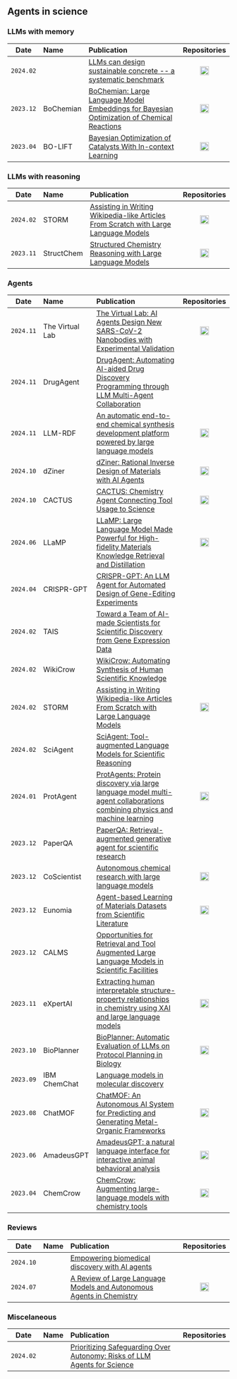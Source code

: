 ## Agents in science

### LLMs with memory

|   Date    |     Name      | Publication | Repositories |
| :-------: | :----------   | :--------- | :---------: |
| `2024.02` |               | [LLMs can design sustainable concrete -- a systematic benchmark](https://www.researchsquare.com/article/rs-3913272/v1) | [<img src="../assets/github.png" width="20" />](https://github.com/BAMcvoelker/LLM-s-can-Design-Sustainable-Concrete-a-Systematic-Benchmark-Code-) |
| `2023.12` | BoChemian     | [BoChemian: Large Language Model Embeddings for Bayesian Optimization of Chemical Reactions](https://openreview.net/pdf?id=A1RVn1m3J3) | [<img src="../assets/github.png" width="20" />](https://github.com/schwallergroup/bochemian) |
| `2023.04` | BO-LIFT       | [Bayesian Optimization of Catalysts With In-context Learning](http://arxiv.org/abs/2304.05341) | [<img src="../assets/github.png" width="20" />](https://github.com/ur-whitelab/BO-LIFT) |

### LLMs with reasoning

|   Date    |     Name      | Publication | Repositories |
| :-------: | :----------   | :--------- | :---------: |
| `2024.02` | STORM         | [Assisting in Writing Wikipedia-like Articles From Scratch with Large Language Models](https://arxiv.org/abs/2402.14207) | [<img src="../assets/github.png" width="20" />](https://github.com/stanford-oval/storm) |
| `2023.11` | StructChem    | [Structured Chemistry Reasoning with Large Language Models](http://arxiv.org/abs/2311.09656) | [<img src="../assets/github.png" width="20" />](https://github.com/ozyyshr/StructChem) |

### Agents

|   Date    |     Name      | Publication | Repositories |
| :-------: | :----------   | :--------- | :---------: |
| `2024.11` | The Virtual Lab | [The Virtual Lab: AI Agents Design New SARS-CoV-2 Nanobodies with Experimental Validation](https://www.biorxiv.org/content/10.1101/2024.11.11.623004v1)      |       [<img src="../assets/github.png" width="20" />](https://github.com/zou-group/virtual-lab)        |
| `2024.11` | DrugAgent       | [DrugAgent: Automating AI-aided Drug Discovery Programming through LLM Multi-Agent Collaboration](https://arxiv.org/abs/2411.15692)                          |                                                                                                        |
| `2024.11` | LLM-RDF         | [An automatic end-to-end chemical synthesis development platform powered by large language models](https://www.nature.com/articles/s41467-024-54457-x)       |        [<img src="../assets/github.png" width="20" />](https://github.com/Ruan-Yixiang/LLM-RDF)        |
| `2024.10` | dZiner          | [dZiner: Rational Inverse Design of Materials with AI Agents](https://arxiv.org/abs/2410.03963)                                                              |         [<img src="../assets/github.png" width="20" />](https://github.com/mehradans92/dziner)         |
| `2024.10` | CACTUS          | [CACTUS: Chemistry Agent Connecting Tool Usage to Science](https://pubs.acs.org/doi/10.1021/acsomega.4c08408)                                                |            [<img src="../assets/github.png" width="20" />](https://github.com/pnnl/cactus)             |
| `2024.06` | LLaMP         | [LLaMP: Large Language Model Made Powerful for High-fidelity Materials Knowledge Retrieval and Distillation](https://arxiv.org/abs/2401.17244) | [<img src="../assets/github.png" width="20" />](https://github.com/chiang-yuan/llamp) |
| `2024.04` | CRISPR-GPT    | [CRISPR-GPT: An LLM Agent for Automated Design of Gene-Editing Experiments](https://arxiv.org/abs/2404.18021) |  |
| `2024.02` | TAIS          | [Toward a Team of AI-made Scientists for Scientific Discovery from Gene Expression Data](https://arxiv.org/abs/2402.12391) |  |
| `2024.02` | WikiCrow      | [WikiCrow: Automating Synthesis of Human Scientific Knowledge](https://www.futurehouse.org/wikicrow) |  |
| `2024.02` | STORM         | [Assisting in Writing Wikipedia-like Articles From Scratch with Large Language Models](http://arxiv.org/abs/2402.14207) | [<img src="../assets/github.png" width="20" />](https://github.com/stanford-oval/storm) |
| `2024.02` | SciAgent      | [SciAgent: Tool-augmented Language Models for Scientific Reasoning](http://arxiv.org/abs/2402.11451) |  |
| `2024.01` | ProtAgent     | [ProtAgents: Protein discovery via large language model multi-agent collaborations combining physics and machine learning](https://arxiv.org/abs/2402.04268) | [<img src="../assets/github.png" width="20" />](https://github.com/lamm-mit/ProtAgents) |
| `2023.12` | PaperQA       | [PaperQA: Retrieval-augmented generative agent for scientific research](http://arxiv.org/abs/2312.07559) |  |
| `2023.12` | CoScientist   | [Autonomous chemical research with large language models](https://www.nature.com/articles/s41586-023-06792-0) | [<img src="../assets/github.png" width="20" />](https://github.com/gomesgroup/coscientist) |
| `2023.12` | Eunomia       | [Agent-based Learning of Materials Datasets from Scientific Literature](http://arxiv.org/abs/2312.11690) | [<img src="../assets/github.png" width="20" />](https://github.com/AI4ChemS/Eunomia) |
| `2023.12` | CALMS         | [Opportunities for Retrieval and Tool Augmented Large Language Models in Scientific Facilities](http://arxiv.org/abs/2312.01291) |  |
| `2023.11` | eXpertAI      | [Extracting human interpretable structure-property relationships in chemistry using XAI and large language models](http://arxiv.org/abs/2311.04047) | [<img src="../assets/github.png" width="20" />](https://github.com/geemi725/XpertAI) |
| `2023.10` | BioPlanner    | [BioPlanner: Automatic Evaluation of LLMs on Protocol Planning in Biology](http://arxiv.org/abs/2310.10632) | [<img src="../assets/github.png" width="20" />](https://github.com/bioplanner/bioplanner) |
| `2023.09` | IBM ChemChat  | [Language models in molecular discovery](http://arxiv.org/abs/2309.16235) |  |
| `2023.08` | ChatMOF       | [ChatMOF: An Autonomous AI System for Predicting and Generating Metal-Organic Frameworks](http://arxiv.org/abs/2308.01423) | [<img src="../assets/github.png" width="20" />](https://github.com/Yeonghun1675/ChatMOF) |
| `2023.06` | AmadeusGPT    | [AmadeusGPT: a natural language interface for interactive animal behavioral analysis](https://arxiv.org/abs/2307.04858) | [<img src="../assets/github.png" width="20" />](https://github.com/AdaptiveMotorControlLab/AmadeusGPT) |
| `2023.04` | ChemCrow      | [ChemCrow: Augmenting large-language models with chemistry tools](http://arxiv.org/abs/2304.05376) | [<img src="../assets/github.png" width="20" />](https://github.com/ur-whitelab/chemcrow-public) |

### Reviews

|   Date    | Name | Publication                                                                                                |                                          Repositories                                           |
| :-------: | :--- | :--------------------------------------------------------------------------------------------------------- | :---------------------------------------------------------------------------------------------: |
| `2024.10` |      | [Empowering biomedical discovery with AI agents](https://www.cell.com/cell/fulltext/S0092-8674(24)01070-5) |                                                                                                 |
| `2024.07` |      | [A Review of Large Language Models and Autonomous Agents in Chemistry](https://arxiv.org/abs/2407.01603)   | [<img src="../assets/github.png" width="20" />](https://github.com/ur-whitelab/LLMs-in-science) |

### Miscelaneous

|   Date    |     Name      | Publication | Repositories |
| :-------: | :----------   | :--------- | :---------: |
| `2024.02` |               | [Prioritizing Safeguarding Over Autonomy: Risks of LLM Agents for Science](http://arxiv.org/abs/2402.04247) | |

